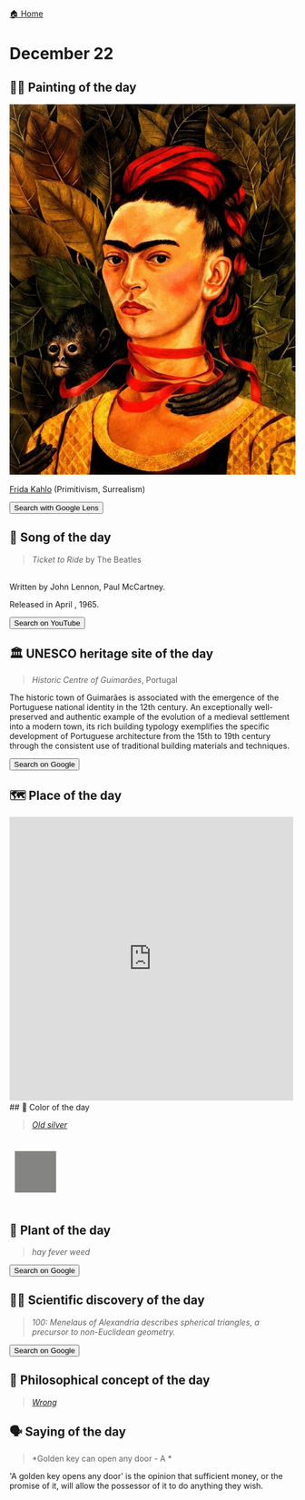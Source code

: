 
[🏠 Home](../../index.md)

# December 22

## 🧑‍🎨 Painting of the day

<img width="600" src="../img/Frida_Kahlo_3.jpg">

[Frida Kahlo](http://en.wikipedia.org/wiki/Frida_Kahlo) (Primitivism, Surrealism)

<button class="btn btn-success"
onclick=" window.open('https://lens.google.com/uploadbyurl?url=https://iretes.github.io/one-a-day/data/img/Frida_Kahlo_3.jpg','_blank')">
Search with Google Lens
</button>

## 🎼 Song of the day

> *Ticket to Ride*
by The Beatles

<br />Written by John Lennon, Paul McCartney.

Released in April , 1965.

<button class="btn btn-success"
onclick=" window.open('http://www.youtube.com/search?q=Ticket to Ride by The Beatles','_blank')">
Search on YouTube
</button>

## 🏛️ UNESCO heritage site of the day

> *Historic Centre of Guimarães*, Portugal

<p>The historic town of Guimarães is associated with the emergence of the Portuguese national identity in the 12th century. An exceptionally well-preserved and authentic example of the evolution of a medieval settlement into a modern town, its rich building typology exemplifies the specific development of Portuguese architecture from the 15th to 19th century through the consistent use of traditional building materials and techniques.</p>

<button class="btn btn-success"
onclick=" window.open('http://www.google.com/search?q=Historic Centre of Guimarães','_blank')">
Search on Google
</button>

## 🗺️ Place of the day

<iframe
src="https://www.mapcrunch.com"
name="mapcrunch"
width="500"
height="500"
allowTransparency="true"
scrolling="no"
frameborder="0"
>
</iframe>
## 🎨 Color of the day

> *[Old silver](https://en.wikipedia.org/wiki/Silver_(color)#Old_silver)*

<div style="color:#848482; font-size: 100px;">&#9632;</div>

## 🌿 Plant of the day

> *hay fever weed*

<button class="btn btn-success"
onclick=" window.open('http://www.google.com/search?q=hay fever weed','_blank')">
Search on Google
</button>

## 🧑‍🔬 Scientific discovery of the day

> *100: Menelaus of Alexandria describes spherical triangles, a precursor to non-Euclidean geometry.*

<button class="btn btn-success"
onclick=" window.open('http://www.google.com/search?q=100: Menelaus of Alexandria describes spherical triangles, a precursor to non-Euclidean geometry.','_blank')">
Search on Google
</button>

## 💭 Philosophical concept of the day

> *[Wrong](https://en.wikipedia.org/wiki/Wrong)*

## 🗣️ Saying of the day

> *Golden key can open any door - A *

'A golden key opens any door' is the opinion that sufficient money, or the promise of it, will allow the possessor of it to do anything they wish.
